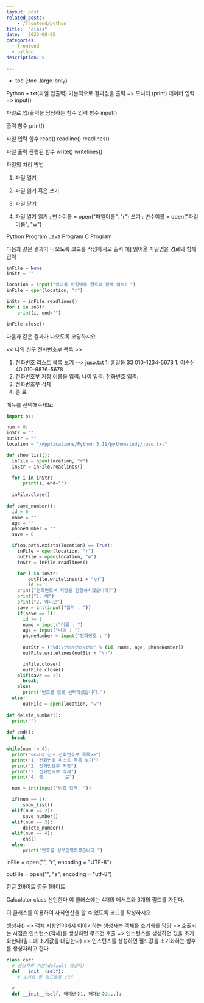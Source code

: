 ```yaml
---
layout: post
related_posts:
    - /frontend/python
title:  "class"
date:   2025-08-05
categories:
  - frontend
  - python
description: >
  
---
```

* toc
{:toc .large-only}


Python + txt(파일 입출력)
기본적으로 결과값을 출력 => 모니터 (print)
      데이터 입력 => input()

파일로 입/출력을 담당하는 함수
입력 함수
input() 

출력 함수
print()

파일 입력 함수
read()
readline()
readlines()

파일 출력 관련된 함수
write()
writelines()

파일의 처리 방법
1. 파일 열기
2. 파일 읽기 혹은 쓰기
3. 파일 닫기

1. 파일 열기
읽기 : 변수이름 = open("파일이름", "r")
쓰기 : 변수이름 = open("파일이름", "w")

Python Program
Java Program
C Program

다음과 같은 결과가 나오도록 코드를 작성하시오
출력 예] 읽어올 파일명을 경로와 함께 입력
```python
inFile = None
inStr = ""

location = input("읽어올 파일명을 경로와 함께 입력: ")
inFile = open(location, "r")

inStr = inFile.readlines()
for i in inStr:
    print(i, end="")

inFile.close()
```

다음과 같은 결과가 나오도록 코딩하시요

<< 나의 친구 전화번호부 목록 >>
1. 전화번호 리스트 목록 보기 --> juso.txt
1: 홍길동   33    010-1234-5678
1: 이순신   40    010-9876-5678
2. 전화번호부 저장
이름을 입력:
나이 입력:
전화번호 입력:
3. 전화번호부 삭제
4. 종        료 

메뉴를 선택해주세요:

```python
import os;

num = 0;
inStr = ""
outStr = ""
location = "/Applications/Python 3.11/pythonstudy/juso.txt"

def show_list():
  inFile = open(location, "r")
  inStr = inFile.readlines()

  for i in inStr:
      print(i, end="")
      
  inFile.close()
        
def save_number():
  id = 0
  name = ""
  age = ""
  phoneNumber = ""
  save = 0

  if(os.path.exists(location) == True):
    inFile = open(location, "r")
    outFile = open(location, "w")
    inStr = inFile.readlines()

    for i in inStr:
        outFile.writelines(i + "\n")
        id += 1
    print("전화번호부 저장을 진행하시겠습니까?")
    print("1. 예")
    print("2. 아니오")
    save = int(input("입력 : "))
    if(save == 1):
      id += 1
      name = input("이름 : ")
      age = input("나이 : ")
      phoneNumber = input("전화번호 : ")
  
      outStr = ("%d:\t%s\t%s\t%s" % (id, name, age, phoneNumber))
      outFile.writelines(outStr + "\n")

      inFile.close()
      outFile.close()
    elif(save == 2):
      break;
    else:
      print("번호를 잘못 선택하셨습니다.")
  else:
      outFile = open(location, "w")
        
def delete_number():
  print("")
    
def end():
  break

while(num != 4):
  print("<<나의 친구 전화번호부 목록>>")
  print("1. 전화번호 리스트 목록 보기")
  print("2. 전화번호부 저장")
  print("3. 전화번호부 삭제")
  print("4. 종        료")

  num = int(input("번호 입력: "))

  if(num == 1):
      show_list()
  elif(num == 2):
      save_number()
  elif(num == 3):
      delete_number()
  elif(num == 4):
      end()
  else:
      print("번호를 잘못입력하셨습니다.")
```

inFile = open("", "r", encoding = "UTF-8")

outFile = open("", "a", encoding = "utf-8")

한글 2바이트
영문 1바이트

Calculator class 선언한다
이 클래스에는 4개의 메서드와 3개의 필드를 가진다.

이 클래스를 이용하여 사칙연산을 할 수 있도록 코드를 작성하시오

생성자()  => 객체 지향언어에서 이야기하는 생성자는 객체를 초기화를 담당
        => 호출되는 시점은 인스턴스(객체)를 생성하면 무조건 호출
        => 인스턴스를 생성하면 값을 초기화한다(필드에 초기값을 대입한다)
        => 인스턴스를 생성하면 필드값을 초기화하는 함수를 생성자라고 한다

```python
class car:
  # 생성자의 기본(default 생성자)
  def __init__(self):        
    # 초기화 할 필드들을 선언
  
  # 
  def __init__(self, 매개변수1, 매개변수2...):
```